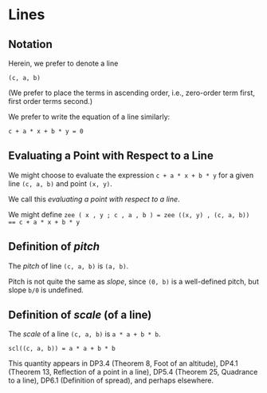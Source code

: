 # Lines

## Notation

Herein, we prefer to denote a line

    (c, a, b)
    
(We prefer to place the terms in ascending order, i.e., zero-order term first, first order terms second.)

We prefer to write the equation of a line similarly:

    c + a * x + b * y = 0
    
## Evaluating a Point with Respect to a Line

We might choose to evaluate the expression `c + a * x + b * y` for a given line `(c, a, b)` and point `(x, y)`.

We call this _evaluating a point with respect to a line_.

We might define `zee ( x , y ; c , a , b ) = zee ((x, y) , (c, a, b)) == c + a * x + b * y`
    
## Definition of _pitch_

The _pitch_ of line `(c, a, b)` is `(a, b)`.

Pitch is not quite the same as _slope_, since `(0, b)` is a well-defined pitch, but slope `b/0` is undefined.

## Definition of _scale_ (of a line)

The _scale_ of a line `(c, a, b)` is `a * a + b * b`.

    scl((c, a, b)) = a * a + b * b

This quantity appears in DP3.4 (Theorem 8, Foot of an altitude), DP4.1 (Theorem 13, Reflection of a point in a line), DP5.4 (Theorem 25, Quadrance to a line), DP6.1 (Definition of spread), and perhaps elsewhere.
